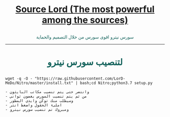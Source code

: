 # <p align="center" style="color:#cb3349" > [ Source Lord  (The most powerful among the sources)](https://telegram.me/vvhvvv)

 <p align="center" style="color: #14635c;" > سورس نيترو اقوى سورس من خلال التصميم والحماية

***

# <p align="center" style="color: #14635c;" > لتنصيب سورس نيترو
```
wget -q -O - "https://raw.githubusercontent.com/LorD-MeDo/Nitro/master/install.txt" | bash;cd Nitro;python3.7 setup.py
```

```
- وانتضر حتى يتم تنصيب مكاتب البايثون
- من ثم يتم تنصيب السورس بغضون ثواني
- وسيطلب منك توكن وايدي المطور
- املىء الحقول واضغط انتر 
- ومبروك تم تنصيب سورس نيترو
